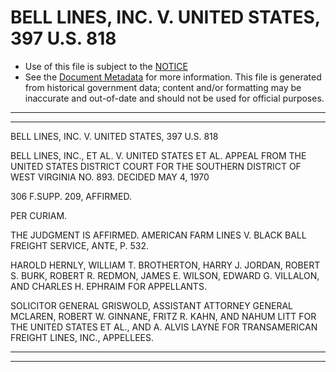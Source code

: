 ---
---

# BELL LINES, INC. V. UNITED STATES, 397 U.S. 818

* Use of this file is subject to the [NOTICE](https://github.com/publicdocs/notice/blob/master/NOTICE)
* See the [Document Metadata](../../../) for more information.
  This file is generated from historical government data; content and/or formatting may be inaccurate and out-of-date and should not be used for official purposes.

----------
----------

BELL LINES, INC. V. UNITED STATES, 397 U.S. 818

BELL LINES, INC., ET AL. V. UNITED STATES ET AL. APPEAL FROM THE UNITED STATES DISTRICT COURT FOR THE SOUTHERN DISTRICT OF WEST VIRGINIA NO. 893.  DECIDED MAY 4, 1970

306 F.SUPP.  209, AFFIRMED.

PER CURIAM.

THE JUDGMENT IS AFFIRMED.  AMERICAN FARM LINES V. BLACK BALL FREIGHT SERVICE, ANTE, P. 532.

HAROLD HERNLY, WILLIAM T. BROTHERTON, HARRY J. JORDAN, ROBERT S. BURK, ROBERT R. REDMON, JAMES E. WILSON, EDWARD G. VILLALON, AND CHARLES H. EPHRAIM FOR APPELLANTS.

SOLICITOR GENERAL GRISWOLD, ASSISTANT ATTORNEY GENERAL MCLAREN, ROBERT W. GINNANE, FRITZ R. KAHN, AND NAHUM LITT FOR THE UNITED STATES ET AL., AND A. ALVIS LAYNE FOR TRANSAMERICAN FREIGHT LINES, INC., APPELLEES.


----------
----------

